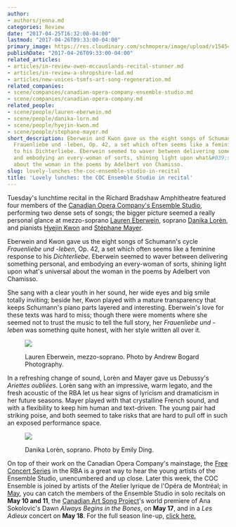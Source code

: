```yaml
---
author:
- authors/jenna.md
categories: Review
date: "2017-04-25T16:32:00-04:00"
lastmod: "2017-04-26T09:33:00-04:00"
primary_image: https://res.cloudinary.com/schmopera/image/upload/v1545409169/media/webhook-uploads/1493212676708/2017-04-25---RBA.jpg.jpg
publishDate: "2017-04-26T09:33:00-04:00"
related_articles:
- articles/in-review-owen-mccauslands-recital-stunner.md
- articles/in-review-a-shropshire-lad.md
- articles/new-voices-tsmfs-art-song-regeneration.md
related_companies:
- scene/companies/canadian-opera-company-ensemble-studio.md
- scene/companies/canadian-opera-company.md
related_people:
- scene/people/lauren-eberwein.md
- scene/people/danika-lorn.md
- scene/people/hyejin-kwon.md
- scene/people/stephane-mayer.md
short_description: Eberwein and Kwon gave us the eight songs of Schumann&#039;s cycle
  Frauenliebe und -leben, Op. 42, a set which often seems like a feminine response
  to his Dichterliebe. Eberwein seemed to waver between delivering something personal,
  and embodying an every-woman of sorts, shining light upon what&#039;s universal
  about the woman in the poems by Adelbert von Chamisso.
slug: lovely-lunches-the-coc-ensemble-studio-in-recital
title: 'Lovely lunches: the COC Ensemble Studio in recital'
---
```


Tuesday's lunchtime recital in the Richard Bradshaw Amphitheatre featured four members of the [Canadian Opera Company's Ensemble Studio](/scene/companies/canadian-opera-company-ensemble-studio/), performing two dense sets of songs; the bigger picture seemed a really personal glance at mezzo-soprano [Lauren Eberwein](/scene/people/lauren-eberwein/), soprano [Danika Lorèn](/scene/people/danika-loren/), and pianists [Hyejin Kwon](/scene/people/hyejin-kwon/) and [Stéphane Mayer](/scene/people/stephane-mayer/).

Eberwein and Kwon gave us the eight songs of Schumann's cycle *Frauenliebe und -leben*, Op. 42, a set which often seems like a feminine response to his *Dichterliebe*. Eberwein seemed to waver between delivering something personal, and embodying an every-woman of sorts, shining light upon what's universal about the woman in the poems by Adelbert von Chamisso. 

She sang with a clear youth in her sound, her wide eyes and big smile totally inviting; beside her, Kwon played with a mature transparency that keeps Schumann's piano parts layered and interesting. Eberwein's love for these texts was hard to miss; though there were moments where she seemed not to trust the music to tell the full story, her *Frauenliebe und -leben* was something quite honest, with her style written all over it.

<figure data-type="image">

![](https://res.cloudinary.com/schmopera/image/upload/v1545409169/media/webhook-uploads/1493213133023/b406b7_769a2419610045f28d271887d82d3922.webp)
<figcaption>Lauren Eberwein, mezzo-soprano. Photo by Andrew Bogard Photography.</figcaption>
</figure>

In a refreshing change of sound, Lorèn and Mayer gave us Debussy's *Ariettes oubliées*. Lorèn sang with an impressive, warm legato, and the fresh acoustic of the RBA let us hear signs of lyricism and dramaticism in her future seasons. Mayer played with that crystalline French sound, and with a flexibility to keep him human and text-driven. The young pair had striking poise, and both seemed to take risks that are hard to pull off in such an exposed performance space.

<figure data-type="image">

![](https://res.cloudinary.com/schmopera/image/upload/v1545409169/media/webhook-uploads/1493213245568/5dc67b_63a6e8a6e1d244b99c1e9705955109f4.webp)
<figcaption>Danika Lorèn, soprano. Photo by Emily Ding.</figcaption>
</figure>

On top of their work on the Canadian Opera Company's mainstage, the [Free Concert Series](http://www.coc.ca/PerformancesAndTickets/FreeConcertSeries/April.aspx) in the RBA is a great way to hear the young artists of the Ensemble Studio, unencumbered and up close. Later this week, the COC Ensemble is joined by artists of the Atelier lyrique de l'Opéra de Montréal; in [May](http://www.coc.ca/PerformancesAndTickets/FreeConcertSeries/May.aspx), you can catch the members of the Ensemble Studio in solo recitals on **May 10 and 11**, the [Canadian Art Song Project](/scene/companies/canadian-art-song-project/)'s world premiere of Ana Sokolovic's Dawn *Always Begins in the Bones*, on **May 17**, and in a *Les Adieux* concert on **May 18**. For the full season line-up, [click here.](http://www.coc.ca/PerformancesAndTickets/FreeConcertSeries.aspx)
